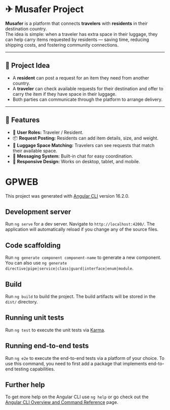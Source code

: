 # ✈ Musafer Project

**Musafer** is a platform that connects **travelers** with **residents** in their destination country.  
The idea is simple: when a traveler has extra space in their luggage, they can help carry items requested by residents — saving time, reducing shipping costs, and fostering community connections.

---

## 🎯 Project Idea
- A **resident** can post a request for an item they need from another country.
- A **traveler** can check available requests for their destination and offer to carry the item if they have space in their luggage.
- Both parties can communicate through the platform to arrange delivery.

---

## 🚀 Features
- 👤 **User Roles:** Traveler / Resident.
- 📦 **Request Posting:** Residents can add item details, size, and weight.
- 🧳 **Luggage Space Matching:** Travelers can see requests that match their available space.
- 💬 **Messaging System:** Built-in chat for easy coordination.
- 📱 **Responsive Design:** Works on desktop, tablet, and mobile.

# GPWEB

This project was generated with [Angular CLI](https://github.com/angular/angular-cli) version 16.2.0.

## Development server

Run `ng serve` for a dev server. Navigate to `http://localhost:4200/`. The application will automatically reload if you change any of the source files.

## Code scaffolding

Run `ng generate component component-name` to generate a new component. You can also use `ng generate directive|pipe|service|class|guard|interface|enum|module`.

## Build

Run `ng build` to build the project. The build artifacts will be stored in the `dist/` directory.

## Running unit tests

Run `ng test` to execute the unit tests via [Karma](https://karma-runner.github.io).

## Running end-to-end tests

Run `ng e2e` to execute the end-to-end tests via a platform of your choice. To use this command, you need to first add a package that implements end-to-end testing capabilities.

## Further help

To get more help on the Angular CLI use `ng help` or go check out the [Angular CLI Overview and Command Reference](https://angular.io/cli) page.
